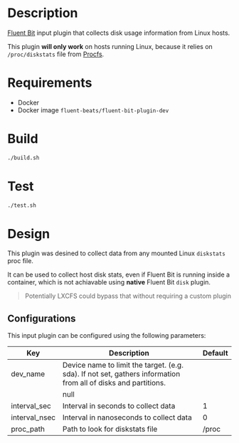 # Description

[Fluent Bit](https://fluentbit.io) input plugin that collects disk usage information from Linux hosts.

This plugin **will only work** on hosts running Linux, because it relies on `/proc/diskstats` file from [Procfs](https://en.wikipedia.org/wiki/Procfs).

# Requirements

- Docker
- Docker image `fluent-beats/fluent-bit-plugin-dev`

# Build
```bash
./build.sh
```

# Test
```bash
./test.sh
 ```

# Design

This plugin was desined to collect data from any mounted Linux `diskstats` proc file.

It can be used to collect host disk stats, even if Fluent Bit is running inside a container, which is not achiavable using **native** Fluent Bit `disk` plugin.

> Potentially LXCFS could bypass that without requiring a custom plugin

## Configurations

This input plugin can be configured using the following parameters:

 Key                    | Description                                   | Default
------------------------|-----------------------------------------------|------------------
 dev_name               | Device name to limit the target. (e.g. sda). If not set, gathers information from all of disks and partitions.
                                                                        | null
 interval_sec           | Interval in seconds to collect data           | 1
 interval_nsec          | Interval in nanoseconds to collect data       | 0
 proc_path              | Path to look for diskstats file               | /proc

